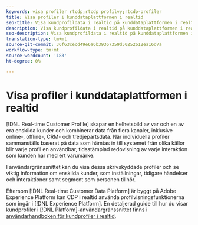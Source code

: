 ```yaml
---
keywords: visa profiler rtcdp;rtcdp profilvy;rtcdp-profiler
title: Visa profiler i kunddataplattformen i realtid
seo-title: Visa kundprofildata i realtid på kunddataplattformen i realtid
description: Visa kundprofildata i realtid på kunddataplattformen i realtid
seo-description: Visa kundprofildata i realtid på kunddataplattformen i realtid
translation-type: tm+mt
source-git-commit: 36f63cecd49e6a6b39367359d50252612ea16d7a
workflow-type: tm+mt
source-wordcount: '183'
ht-degree: 0%

---
```



# Visa profiler i kunddataplattformen i realtid

[!DNL Real-time Customer Profile] skapar en helhetsbild av var och en av era enskilda kunder och kombinerar data från flera kanaler, inklusive online-, offline-, CRM- och tredjepartsdata. När individuella profiler sammanställs baserat på data som hämtas in till systemet från olika källor blir varje profil en användbar, tidsstämplad redovisning av varje interaktion som kunden har med ert varumärke.

I användargränssnittet kan du visa dessa skrivskyddade profiler och se viktig information om enskilda kunder, som inställningar, tidigare händelser och interaktioner samt segment som personen tillhör.

Eftersom [!DNL Real-time Customer Data Platform] är byggt på Adobe Experience Platform kan CDP i realtid använda profilvisningsfunktionerna som ingår i [!DNL Experience Platform]. En detaljerad guide till hur du visar kundprofiler i [!DNL Platform]-användargränssnittet finns i [användarhandboken för kundprofiler i realtid](../../profile/ui/user-guide.md).
